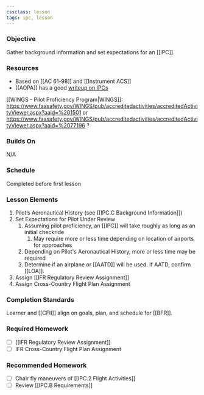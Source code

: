 ```yaml
---
cssclass: lesson
tags: ipc, lesson
---
```

### Objective
Gather background information and set expectations for an [[IPC]].

### Resources
- Based on [[AC 61-98]] and [[Instrument ACS]]
- [[AOPA]] has a good [writeup on IPCs](https://www.aopa.org/news-and-media/all-news/2022/may/pilot/on-instruments-facing-the-ipc)

[[WINGS - Pilot Proficiency Program|WINGS]]: https://www.faasafety.gov/WINGS/pub/accreditedactivities/accreditedActivityViewer.aspx?aaid=%201501 or https://www.faasafety.gov/WINGS/pub/accreditedactivities/accreditedActivityViewer.aspx?aaid=%2077196 ?

### Builds On
N/A

### Schedule
Completed before first lesson

### Lesson Elements
1. Pilot’s Aeronautical History (see [[IPC.C Background Information]])
2. Set Expectations for Pilot Under Review
	1. Assuming pilot proficiency, an [[IPC]] will take roughly as long as an initial checkride
		1. May require more or less time depending on location of airports for approaches
	2. Depending on Pilot's Aeronautical History, more or less time may be required
	3. Determine if an airplane or [[AATD]] will be used. If AATD, confirm [[LOA]].
3. Assign [[IFR Regulatory Review Assignment]]
4. Assign Cross-Country Flight Plan Assignment

### Completion Standards
Learner and [[CFII]] align on goals, plan, and schedule for [[BFR]].
 
### Required Homework
- [ ] [[IFR Regulatory Review Assignment]]
- [ ] IFR Cross-Country Flight Plan Assignment

### Recommended Homework 
- [ ] Chair fly maneuvers of [[IPC.2 Flight Activities]]
- [ ] Review [[IPC.B Requirements]]